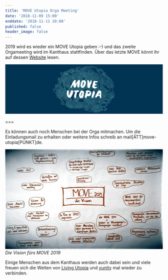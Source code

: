 ```yaml
---
title: 'MOVE Utopia Orga Meeting'
date: '2018-11-09 15:00'
enddate: '2018-11-11 20:00'
published: false
header_image: false
---
```


2019 wird es wieder ein MOVE Utopia geben :-) und das zweite Orgameeting wird im Kanthaus stattfinden. Über das letzte MOVE könnt ihr auf dessen [Website](https://move-utopia.de) lesen.

![](MOVE_logo.jpg)

===

Es können auch noch Menschen bei der Orga mitmachen. Um die Einladungsmail zu erhalten oder weitere Infos schreib an mail[ÄTT]move-utopia[PUNKT]de.


![Die Vision für MOVE 2019](move_19_vision.jpg)
_Die Vision fürs MOVE 2019_

Einige Menschen aus dem Kanthaus werden auch dabei sein und viele freuen sich die Welten von [Living Utopia](http://livingutopia.org/) und [yunity](https://yunity.org) mal wieder zu verbinden.
